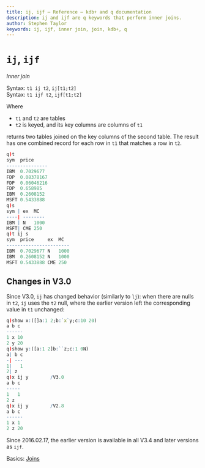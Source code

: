 ```yaml
---
title: ij, ijf – Reference – kdb+ and q documentation
description: ij and ijf are q keywords that perform inner joins.
author: Stephen Taylor
keywords: ij, ijf, inner join, join, kdb+, q
---
```

# `ij`, `ijf` 






_Inner join_

Syntax: `t1 ij t2`, `ij[t1;t2]`  
Syntax: `t1 ijf t2`, `ijf[t1;t2]`

Where 

-   `t1` and `t2` are tables
-   `t2` is keyed, and its key columns are columns of `t1`

returns two tables joined on the key columns of the second table. 
The result has one combined record for each row in `t1` that matches a row in `t2`.

```q
q)t
sym  price
---------------
IBM  0.7029677
FDP  0.08378167
FDP  0.06046216
FDP  0.658985
IBM  0.2608152
MSFT 0.5433888
q)s
sym | ex  MC
----| --------
IBM | N   1000
MSFT| CME 250
q)t ij s
sym  price     ex  MC
-----------------------
IBM  0.7029677 N   1000
IBM  0.2608152 N   1000
MSFT 0.5433888 CME 250
```


## Changes in V3.0

Since V3.0, `ij` has changed behavior (similarly to `lj`): when there are nulls in `t2`, `ij` uses the `t2` null, where the earlier version left the corresponding value in `t1` unchanged:

```q
q)show x:([]a:1 2;b:`x`y;c:10 20)
a b c
------
1 x 10
2 y 20
q)show y:([a:1 2]b:``z;c:1 0N)
a| b c
-| ---
1|   1
2| z
q)x ij y        /V3.0
a b c
-----
1   1
2 z
q)x ij y        /V2.8
a b c
------
1 x 1
2 z 20
```

Since 2016.02.17, the earlier version is available in all V3.4 and later versions as `ijf`.


<i class="far fa-hand-point-right"></i> 
Basics: [Joins](../basics/joins.md)

